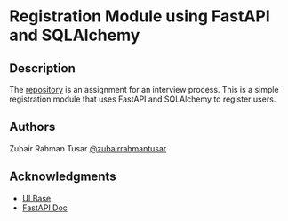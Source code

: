 
# Registration Module using FastAPI and SQLAlchemy

## Description
The [repository](https://github.com/zubairtusar/simple-regitration-fastAPI) is an assignment for an interview process. This is a simple registration module that uses FastAPI and SQLAlchemy to register users.

## Authors

<!-- Contributors names and contact info -->
Zubair Rahman Tusar [@zubairrahmantusar](https://github.com/zubairtusar)

## Acknowledgments

<!-- Inspiration, code snippets, etc. -->
* [UI Base](https://codepen.io/sainthrax/pen/WwZxyB)
* [FastAPI Doc](https://fastapi.tiangolo.com/tutorial/sql-databases/)